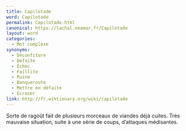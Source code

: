 ```yaml
---
title: Capilotade
word: Capilotade
permalink: Capilotade.html
canonical: https://lachal.neamar.fr/Capilotade
layout: word
categories:
  - Mot complexe
synonyms:
  - Déconfiture
  - Défaite
  - Échec
  - Faillite
  - Ruine
  - Banqueroute
  - Mettre en défaite
  - Écraser
link: http://fr.wiktionary.org/wiki/capilotade
---
```


Sorte de ragoût fait de plusieurs morceaux de viandes déjà cuites. 
Très mauvaise situation, suite à une série de coups, d’attaques médisantes. 


